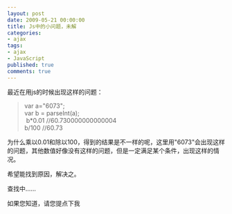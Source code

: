 ```yaml
---
layout: post
date: 2009-05-21 00:00:00
title: Js中的小问题，未解
categories:
- ajax
tags:
- ajax
- JavaScript
published: true
comments: true
---
```

<p>最近在用js的时候出现这样的问题：
<blockquote>var a="6073";<br />
var b = parseInt(a);<br />
 b*0.01 //<span class="objectBox objectBox-number">60.730000000000004<br />
b/100 //<span class="objectBox objectBox-number">60.73</span></span></blockquote>
为什么乘以0.01和除以100，得到的结果是不一样的呢，这里用"6073"会出现这样的问题，其他数值好像没有这样的问题，但是一定满足某个条件，出现这样的情况。</p>

<p>希望能找到原因，解决之。</p>

<p>查找中……</p>

<p>如果您知道，请您提点下我</p>
